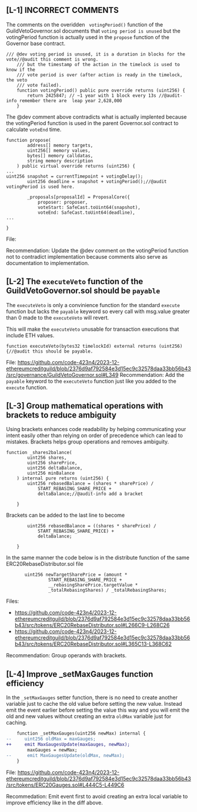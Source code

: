## [L-1] INCORRECT COMMENTS
The comments on the  overidden ` votingPeriod()`   function of the GuildVetoGovernor.sol documents that ` voting period is unused ` but the votingPeriod function is actually used in the ` propose `  function of the Governor base contract.

```
/// @dev voting period is unused, it is a duration in blocks for the vote//@audit this comment is wrong.
    /// but the timestamp of the action in the timelock is used to know if the
    /// vote period is over (after action is ready in the timelock, the veto
    /// vote failed).
    function votingPeriod() public pure override returns (uint256) {
        return 2425847; // ~1 year with 1 block every 13s //@audit-info remember there are  leap year 2,628,000
    }
```
The @dev comment above contradicts what is actually implented because the votingPeriod function is used in the parent Governor.sol contract to calculate ` voteEnd `  time.

```
function propose(
        address[] memory targets,
        uint256[] memory values,
        bytes[] memory calldatas,
        string memory description
    ) public virtual override returns (uint256) {
...
uint256 snapshot = currentTimepoint + votingDelay();
        uint256 deadline = snapshot + votingPeriod();//@audit votingPeriod is used here.

        _proposals[proposalId] = ProposalCore({
            proposer: proposer,
            voteStart: SafeCast.toUint64(snapshot),
            voteEnd: SafeCast.toUint64(deadline),
...

}
```
File: 

Recommendation: Update the @dev comment on the votingPeriod function not to contradict implementation because comments also serve as documentation to implementation.

## [L-2] The ` executeVeto `  function of the GuildVetoGovernor.sol should be ` payable `
 The   ` executeVeto `  is only a convinience function for the standard ` execute `   function but lacks the ` payable `  keyword so every call with msg.value greater than 0 made to the ` executeVeto `  will revert. 

This will make the ` executeVeto `  unusable for transaction executions that include ETH values.

```
function executeVeto(bytes32 timelockId) external returns (uint256) {//@audit this should be payable.
```

File: https://github.com/code-423n4/2023-12-ethereumcreditguild/blob/2376d9af792584e3d15ec9c32578daa33bb56b43/src/governance/GuildVetoGovernor.sol#L349
Recommendation: Add the ` payable `  keyword to the ` executeVeto `  function just like you added to the ` execute `  function.

## [L-3] Group mathematical operations with brackets to reduce ambiguity
Using brackets enhances code readability by helping communicating your intent easily other than relying on order of precedence which can lead to mistakes. Brackets helps group operations and removes ambiguity.

```
function _shares2balance(
        uint256 shares,
        uint256 sharePrice,
        uint256 deltaBalance,
        uint256 minBalance
    ) internal pure returns (uint256) {
        uint256 rebasedBalance = (shares * sharePrice) /
            START_REBASING_SHARE_PRICE +
            deltaBalance;//@audit-info add a bracket

    }
```
Brackets can be added to the last line to become
```
        uint256 rebasedBalance = ((shares * sharePrice) /
            START_REBASING_SHARE_PRICE) +
            deltaBalance;

    }
```
In the same manner the code below is in the distribute function of the same ERC20RebaseDistributor.sol file
```
       uint256 newTargetSharePrice = (amount *
                START_REBASING_SHARE_PRICE +
                __rebasingSharePrice.targetValue *
                _totalRebasingShares) / _totalRebasingShares;
```
Files: 
- https://github.com/code-423n4/2023-12-ethereumcreditguild/blob/2376d9af792584e3d15ec9c32578daa33bb56b43/src/tokens/ERC20RebaseDistributor.sol#L266C9-L268C26
- https://github.com/code-423n4/2023-12-ethereumcreditguild/blob/2376d9af792584e3d15ec9c32578daa33bb56b43/src/tokens/ERC20RebaseDistributor.sol#L365C13-L368C62

Recommendation: Group operands with brackets.

## [L-4] Improve _setMaxGauges function efficiency
In the ` _setMaxGauges `  setter function, there is no need to create another variable just to cache the old value before setting the new value. Instead emit the event earlier before setting the value this way and you will emit the old and new values without creating an extra ` oldMax `  variable just for caching.

```diff
    function _setMaxGauges(uint256 newMax) internal {
--     uint256 oldMax = maxGauges;
++     emit MaxGaugesUpdate(maxGauges, newMax);
        maxGauges = newMax;
--      emit MaxGaugesUpdate(oldMax, newMax);
    }
```
File: https://github.com/code-423n4/2023-12-ethereumcreditguild/blob/2376d9af792584e3d15ec9c32578daa33bb56b43/src/tokens/ERC20Gauges.sol#L444C5-L449C6

Recommedation: Emit event first to avoid creating an extra local variable to improve efficiency like in the diff above.





